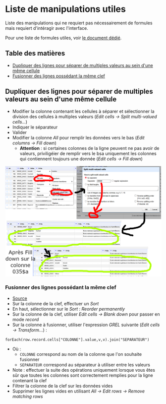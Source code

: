 # Liste de manipulations utiles

Liste des manipulations qui ne requiert pas nécessairement de formules mais requiert d'intéragir avec l'interface.

Pour une liste de formules utiles, voir [le document dédié](./formules_utiles.md).

## Table des matières

* [Dupliquer des lignes pour séparer de multiples valeurs au sein d'une même cellule](#dupliquer-des-lignes-pour-séparer-de-multiples-valeurs-au-sein-dune-même-cellule)
* [Fusionner des lignes possédant la même clef](#fusionner-des-lignes-possédant-la-même-clef)

## Dupliquer des lignes pour séparer de multiples valeurs au sein d'une même cellule

* Modifier la colonne contenant les cellules à séparer et sélectionner la division des cellules à multiples valeurs (_Edit cells → Split multi-valued cells..._)
* Indiquer le séparateur
* Valider
* Modifier la colonne _All_ pour remplir les données vers le bas (_Edit columns → Fill down_)
  * **Attention** : si certaines colonnes de la ligne peuvent ne pas avoir de valeurs, priviligéier de remplir vers le bsa uniquement les colonnes qui contiennent toujours une donnée (_Edit cells → Fill down_)

![Exemple de duplication des lignes pour séparer de multiples valeurs au sein d'une même cellule](./img/split_multivalued_cells.png)

### Fusionner des lignes possédant la même clef

* [Source](https://stackoverflow.com/questions/67466974/open-refine-regroup-rows-values-by-column-values)
* Sur la colonne de la clef, effectuer un _Sort_
* En haut, sélectionner sur le _Sort_ : _Reorder permanently_
* Sur la colonne de la clef, utiliser _Edit cells → Blank down_ pour passer en mode _record_
* Sur la colonne à fusionner, utiliser l'expression *GREL* suivante (_Edit cells → Transform..._) :

``` GREL
forEach(row.record.cells["COLONNE"].value,v,v).join("SEPARATEUR")
```

* Où :
  * `COLONNE` correspond au nom de la colonne que l'on souhaite fusionner
  * `SEPARATEUR` correspond au séparateur à utiliser entre les valeurs
* Note : effectuer la suite des opérations uniquement lorsque vous êtes sûr que toutes les colonnes sont correctement remplies pour la ligne contenant la clef
* Filtrer la colonne de la clef sur les données vides
* Supprimer les lignes vides en utilisant _All → Edit rows → Remove matching rows_